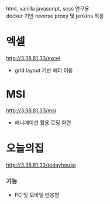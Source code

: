html, vanilla javascript, scss 연구용  
docker 기반 reverse proxy 및 jenkins 적용  

# 엑셀 
http://3.38.81.33/excel 
- grid layout 기반 헤더 이동

# MSI 
http://3.38.81.33/msi 
- 애니메이션 활용 로딩 화면 

# 오늘의집  
http://3.38.81.33/todayhouse  
### 기능  
- PC 및 모바일 반응형  
